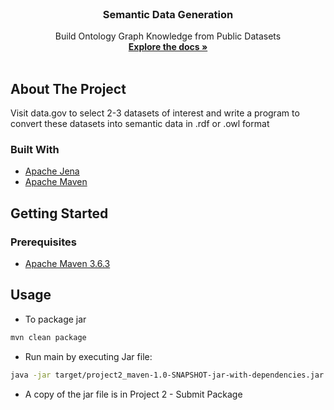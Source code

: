 <br />
<p align="center">
  <h3 align="center">Semantic Data Generation</h3>

  <p align="center">
    Build Ontology Graph Knowledge from Public Datasets
    <br />
    <a href="https://github.com/othneildrew/Best-README-Template"><strong>Explore the docs »</strong></a>
    <br />
    <br />
  </p>
</p>

<!-- ABOUT THE PROJECT -->

## About The Project

Visit data.gov to select 2-3 datasets of interest and write a program to convert these
datasets into semantic data in .rdf or .owl format

### Built With

- [Apache Jena](https://jena.apache.org/)
- [Apache Maven](https://maven.apache.org/)

<!-- GETTING STARTED -->

## Getting Started

### Prerequisites

- [Apache Maven 3.6.3](https://maven.apache.org/download.cgi)

## Usage

- To package jar

```sh
mvn clean package
```

- Run main by executing Jar file:

```sh
java -jar target/project2_maven-1.0-SNAPSHOT-jar-with-dependencies.jar
```

- A copy of the jar file is in Project 2 - Submit Package
